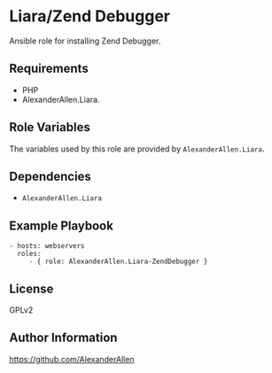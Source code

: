Liara/Zend Debugger
=============

Ansible role for installing Zend Debugger.

Requirements
------------

- PHP
- AlexanderAllen.Liara.

Role Variables
--------------

The variables used by this role are provided by `AlexanderAllen.Liara`.

Dependencies
------------

 - `AlexanderAllen.Liara`

Example Playbook
----------------

    - hosts: webservers
      roles:
         - { role: AlexanderAllen.Liara-ZendDebugger }

License
-------

GPLv2

Author Information
------------------

https://github.com/AlexanderAllen
